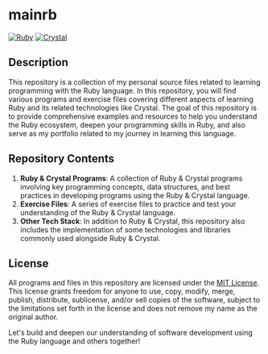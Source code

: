 # mainrb
[![Ruby](https://img.shields.io/badge/Ruby-%23CC0000?style=flat-square&logo=ruby&logoColor=white)](https://www.ruby-lang.org/) [![Crystal](https://img.shields.io/badge/Crystal-%23000000?style=flat-square&logo=crystal&logoColor=white)](https://crystal-lang.org/)
<!-- [![Ruby](https://img.shields.io/badge/Ruby-%23CC0000?style=flat&logo=ruby&logoColor=white)](https://www.ruby-lang.org/) [![Crystal](https://img.shields.io/badge/Crystal-%23000000?style=flat&logo=crystal&logoColor=white)](https://crystal-lang.org/) -->

## Description

This repository is a collection of my personal source files related to learning programming with the Ruby language. In this repository, you will find various programs and exercise files covering different aspects of learning Ruby and its related technologies like Crystal. The goal of this repository is to provide comprehensive examples and resources to help you understand the Ruby ecosystem, deepen your programming skills in Ruby, and also serve as my portfolio related to my journey in learning this language.

## Repository Contents

1. **Ruby & Crystal Programs**: A collection of Ruby & Crystal programs involving key programming concepts, data structures, and best practices in developing programs using the Ruby & Crystal language.
2. **Exercise Files**: A series of exercise files to practice and test your understanding of the Ruby & Crystal language.
3. **Other Tech Stack**: In addition to Ruby & Crystal, this repository also includes the implementation of some technologies and libraries commonly used alongside Ruby & Crystal.

## License

All programs and files in this repository are licensed under the [MIT License](LICENSE). This license grants freedom for anyone to use, copy, modify, merge, publish, distribute, sublicense, and/or sell copies of the software, subject to the limitations set forth in the license and does not remove my name as the original author.

Let's build and deepen our understanding of software development using the Ruby language and others together!
